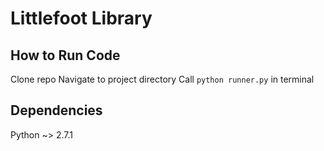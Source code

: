 # Littlefoot Library

## How to Run Code

Clone repo
Navigate to project directory
Call `python runner.py` in terminal

## Dependencies

Python ~> 2.7.1
